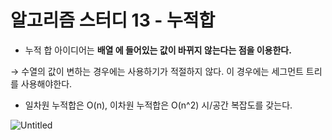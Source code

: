 # 알고리즘 스터디 13 - 누적합

- 누적 합 아이디어는 **배열 에 들어있는 값이 바뀌지 않는다는 점을 이용한다.**

→ 수열의 값이 변하는 경우에는 사용하기가 적절하지 않다. 이 경우에는 세그먼트 트리를 사용해야한다.

- 일차원 누적합은 O(n), 이차원 누적합은 O(n^2) 시/공간 복잡도를 갖는다.

![Untitled](%E1%84%8B%E1%85%A1%E1%86%AF%E1%84%80%E1%85%A9%E1%84%85%E1%85%B5%E1%84%8C%E1%85%B3%E1%86%B7%20%E1%84%89%E1%85%B3%E1%84%90%E1%85%A5%E1%84%83%E1%85%B5%2013%20-%20%E1%84%82%E1%85%AE%E1%84%8C%E1%85%A5%E1%86%A8%E1%84%92%E1%85%A1%E1%86%B8%20b946fa89b9f84d479cb8df6c75527c7e/Untitled.png)